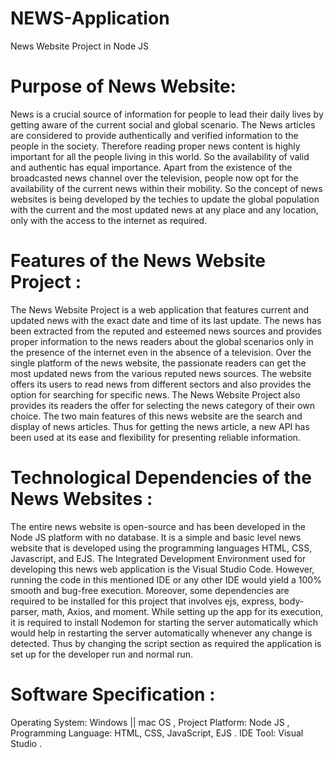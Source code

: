 # NEWS-Application
News Website Project in Node JS

# Purpose of News Website:
  News is a crucial source of information for people to lead their daily lives by getting aware of the current social and global scenario. The News articles are considered to provide authentically and verified information to the people in the society. Therefore reading proper news content is highly important for all the people living in this world. So the availability of valid and authentic has equal importance. Apart from the existence of the broadcasted news channel over the television, people now opt for the availability of the current news within their mobility. So the concept of news websites is being developed by the techies to update the global population with the current and the most updated news at any place and any location, only with the access to the internet as required.


# Features of the News Website Project :
  The News Website Project is a web application that features current and updated news with the exact date and time of its last update. The news has been extracted from the reputed and esteemed news sources and provides proper information to the news readers about the global scenarios only in the presence of the internet even in the absence of a television. Over the single platform of the news website, the passionate readers can get the most updated news from the various reputed news sources. The website offers its users to read news from different sectors and also provides the option for searching for specific news. The News Website Project also provides its readers the offer for selecting the news category of their own choice. The two main features of this news website are the search and display of news articles. Thus for getting the news article, a new API has been used at its ease and flexibility for presenting reliable information.


# Technological Dependencies of the News Websites :
  The entire news website is open-source and has been developed in the Node JS platform with no database. It is a simple and basic level news website that is developed using the programming languages HTML, CSS, Javascript, and EJS. The Integrated Development Environment used for developing this news web application is the Visual Studio Code. However, running the code in this mentioned IDE or any other IDE would yield a 100% smooth and bug-free execution. Moreover, some dependencies are required to be installed for this project that involves ejs, express, body-parser, math, Axios, and moment. While setting up the app for its execution, it is required to install Nodemon for starting the server automatically which would help in restarting the server automatically whenever any change is detected. Thus by changing the script section as required the application is set up for the developer run and normal run.

# Software Specification :
  Operating System: Windows || mac OS ,
  Project Platform: Node JS ,
  Programming Language: HTML, CSS, JavaScript, EJS .
  IDE Tool: Visual Studio .







